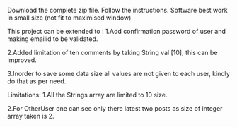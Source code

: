 Download the complete zip file.
Follow the instructions.
Software best work in small size (not fit to maximised window)

This project can be extended to :
1.Add confirmation password of user and making emailid to be validated.

2.Added limitation of ten comments by taking String val [10]; this can be improved.

3.Inorder to save some data size all values are not given to each user, kindly do 
that as per need.

Limitations:
1.All the Strings array are limited to 10 size.

2.For OtherUser one can see only there latest two posts as size of integer array
taken is 2.


